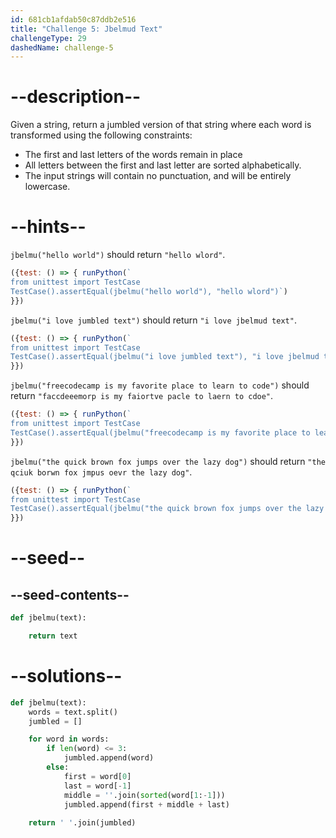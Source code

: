 ```yaml
---
id: 681cb1afdab50c87ddb2e516
title: "Challenge 5: Jbelmud Text"
challengeType: 29
dashedName: challenge-5
---
```


# --description--

Given a string, return a jumbled version of that string where each word is transformed using the following constraints:

- The first and last letters of the words remain in place
- All letters between the first and last letter are sorted alphabetically.
- The input strings will contain no punctuation, and will be entirely lowercase.

# --hints--

`jbelmu("hello world")` should return `"hello wlord"`.

```js
({test: () => { runPython(`
from unittest import TestCase
TestCase().assertEqual(jbelmu("hello world"), "hello wlord")`)
}})
```

`jbelmu("i love jumbled text")` should return `"i love jbelmud text"`.

```js
({test: () => { runPython(`
from unittest import TestCase
TestCase().assertEqual(jbelmu("i love jumbled text"), "i love jbelmud text")`)
}})
```

`jbelmu("freecodecamp is my favorite place to learn to code")` should return `"faccdeeemorp is my faiortve pacle to laern to cdoe"`.

```js
({test: () => { runPython(`
from unittest import TestCase
TestCase().assertEqual(jbelmu("freecodecamp is my favorite place to learn to code"), "faccdeeemorp is my faiortve pacle to laern to cdoe")`)
}})
```

`jbelmu("the quick brown fox jumps over the lazy dog")` should return `"the qciuk borwn fox jmpus oevr the lazy dog"`.

```js
({test: () => { runPython(`
from unittest import TestCase
TestCase().assertEqual(jbelmu("the quick brown fox jumps over the lazy dog"), "the qciuk borwn fox jmpus oevr the lazy dog")`)
}})
```

# --seed--

## --seed-contents--

```py
def jbelmu(text):

    return text
```

# --solutions--

```py
def jbelmu(text):
    words = text.split()
    jumbled = []

    for word in words:
        if len(word) <= 3:
            jumbled.append(word)
        else:
            first = word[0]
            last = word[-1]
            middle = ''.join(sorted(word[1:-1]))
            jumbled.append(first + middle + last)
    
    return ' '.join(jumbled)
```

